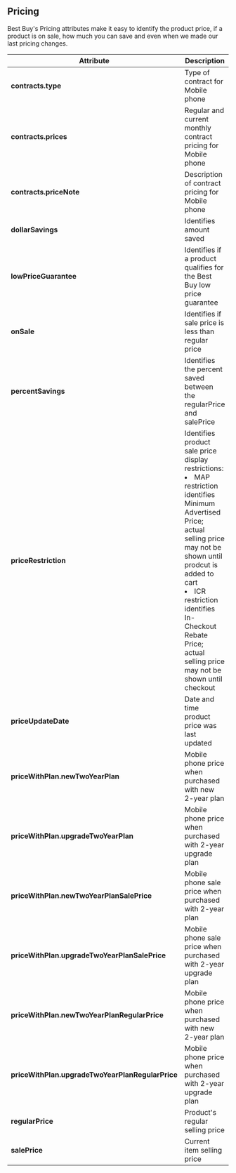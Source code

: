 ## Pricing
Best Buy's Pricing attributes make it easy to identify the product price, if a product is on sale, how much you can save and even when we made our last pricing changes.

Attribute | Description
--------- | -----------
**contracts.type** | Type of contract for Mobile phone
**contracts.prices** | Regular and current monthly contract pricing for Mobile phone
**contracts.priceNote** | Description of contract pricing for Mobile phone
**dollarSavings** | Identifies amount saved
**lowPriceGuarantee** | Identifies if a product qualifies for the Best Buy low price guarantee
**onSale** | Identifies if sale price is less than regular price
**percentSavings** | Identifies the percent saved between the regularPrice and salePrice
**priceRestriction** | Identifies product sale price display restrictions: <li>MAP restriction identifies Minimum Advertised Price; actual selling price may not be shown until prodcut is added to cart</li><li>ICR restriction identifies In-Checkout Rebate Price; actual selling price may not be shown until checkout</li>
**priceUpdateDate** | Date and time product price was last updated
**priceWithPlan.newTwoYearPlan** | Mobile phone price when purchased with new 2-year plan
**priceWithPlan.upgradeTwoYearPlan** | Mobile phone price when purchased with 2-year upgrade plan
**priceWithPlan.newTwoYearPlanSalePrice** | Mobile phone sale price when purchased with 2-year plan
**priceWithPlan.upgradeTwoYearPlanSalePrice** | Mobile phone sale price when purchased with 2-year upgrade plan
**priceWithPlan.newTwoYearPlanRegularPrice** | Mobile phone price when purchased with new 2-year plan
**priceWithPlan.upgradeTwoYearPlanRegularPrice** | Mobile phone price when purchased with 2-year upgrade plan  
**regularPrice** | Product's regular selling price
**salePrice** | Current item selling price